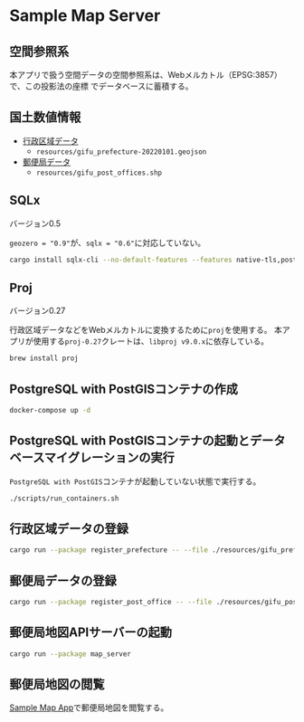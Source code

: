 # Sample Map Server

## 空間参照系

本アプリで扱う空間データの空間参照系は、Webメルカトル（EPSG:3857）で、この投影法の座標
でデータベースに蓄積する。

## 国土数値情報

* [行政区域データ](https://nlftp.mlit.go.jp/ksj/gml/datalist/KsjTmplt-N03-v3_1.html)
  * `resources/gifu_prefecture-20220101.geojson`
* [郵便局データ](https://nlftp.mlit.go.jp/ksj/gml/datalist/KsjTmplt-P30.html)
  * `resources/gifu_post_offices.shp`

## SQLx

バージョン0.5

`geozero = "0.9"`が、`sqlx = "0.6"`に対応していない。

```bash
cargo install sqlx-cli --no-default-features --features native-tls,postgres
```

## Proj

バージョン0.27

行政区域データなどをWebメルカトルに変換するために`proj`を使用する。
本アプリが使用する`proj-0.27`クレートは、`libproj v9.0.x`に依存している。

```bash
brew install proj
```

## PostgreSQL with PostGISコンテナの作成

```bash
docker-compose up -d
```

## PostgreSQL with PostGISコンテナの起動とデータベースマイグレーションの実行

`PostgreSQL with PostGIS`コンテナが起動していない状態で実行する。

```bash
./scripts/run_containers.sh
```

## 行政区域データの登録

```bash
cargo run --package register_prefecture -- --file ./resources/gifu_prefecture-20220101.geojson --code 21
```

## 郵便局データの登録

```bash
cargo run --package register_post_office -- --file ./resources/gifu_post_offices.shp --code 21 --srid 4612 --encoding shift_jis
```

## 郵便局地図APIサーバーの起動

```bash
cargo run --package map_server
```

## 郵便局地図の閲覧

[Sample Map App](https://github.com/xjr1300/sample_map_app)で郵便局地図を閲覧する。
